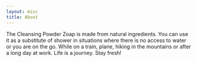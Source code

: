 ```yaml
---
layout: misc
title: About
---
```


The Cleansing Powder Zoap is made from natural ingredients. You can use it as a substitute of shower in situations where there is no access to water or you are on the go. While on a train, plane, hiking in the mountains or after a long day at work. 
Life is a journey. Stay fresh!
